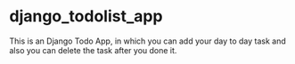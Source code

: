 # django_todolist_app

This is an Django Todo App, in which you can add your day to day task and also you can delete the task after you done it.

